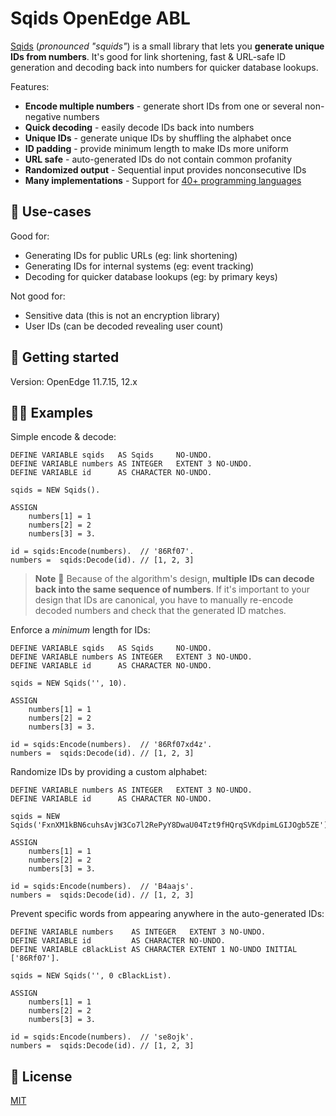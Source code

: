 # Sqids OpenEdge ABL

[Sqids](https://sqids.org/abl) (*pronounced "squids"*) is a small library that lets you **generate unique IDs from numbers**. It's good for link shortening, fast & URL-safe ID generation and decoding back into numbers for quicker database lookups.

Features:

- **Encode multiple numbers** - generate short IDs from one or several non-negative numbers
- **Quick decoding** - easily decode IDs back into numbers
- **Unique IDs** - generate unique IDs by shuffling the alphabet once
- **ID padding** - provide minimum length to make IDs more uniform
- **URL safe** - auto-generated IDs do not contain common profanity
- **Randomized output** - Sequential input provides nonconsecutive IDs
- **Many implementations** - Support for [40+ programming languages](https://sqids.org/)

## 🧰 Use-cases

Good for:

- Generating IDs for public URLs (eg: link shortening)
- Generating IDs for internal systems (eg: event tracking)
- Decoding for quicker database lookups (eg: by primary keys)

Not good for:

- Sensitive data (this is not an encryption library)
- User IDs (can be decoded revealing user count)

## 🚀 Getting started

Version: OpenEdge 11.7.15, 12.x


## 👩‍💻 Examples

Simple encode & decode:

```abl
DEFINE VARIABLE sqids   AS Sqids     NO-UNDO.
DEFINE VARIABLE numbers AS INTEGER   EXTENT 3 NO-UNDO.
DEFINE VARIABLE id      AS CHARACTER NO-UNDO.

sqids = NEW Sqids(). 

ASSIGN 
    numbers[1] = 1
    numbers[2] = 2
    numbers[3] = 3.
    
id = sqids:Encode(numbers).  // '86Rf07'.
numbers =  sqids:Decode(id). // [1, 2, 3]

```

> **Note**
> 🚧 Because of the algorithm's design, **multiple IDs can decode back into the same sequence of numbers**. If it's important to your design that IDs are canonical, you have to manually re-encode decoded numbers and check that the generated ID matches.

Enforce a *minimum* length for IDs:

```abl
DEFINE VARIABLE sqids   AS Sqids     NO-UNDO.
DEFINE VARIABLE numbers AS INTEGER   EXTENT 3 NO-UNDO.
DEFINE VARIABLE id      AS CHARACTER NO-UNDO.

sqids = NEW Sqids('', 10). 

ASSIGN 
    numbers[1] = 1
    numbers[2] = 2
    numbers[3] = 3.
    
id = sqids:Encode(numbers).  // '86Rf07xd4z'.
numbers =  sqids:Decode(id). // [1, 2, 3]

```

Randomize IDs by providing a custom alphabet:

```abl
DEFINE VARIABLE numbers AS INTEGER   EXTENT 3 NO-UNDO.
DEFINE VARIABLE id      AS CHARACTER NO-UNDO.

sqids = NEW Sqids('FxnXM1kBN6cuhsAvjW3Co7l2RePyY8DwaU04Tzt9fHQrqSVKdpimLGIJOgb5ZE'). 

ASSIGN 
    numbers[1] = 1
    numbers[2] = 2
    numbers[3] = 3.
    
id = sqids:Encode(numbers).  // 'B4aajs'.
numbers =  sqids:Decode(id). // [1, 2, 3]
```

Prevent specific words from appearing anywhere in the auto-generated IDs:

```abl
DEFINE VARIABLE numbers    AS INTEGER   EXTENT 3 NO-UNDO.
DEFINE VARIABLE id         AS CHARACTER NO-UNDO.
DEFINE VARIABLE cBlackList AS CHARACTER EXTENT 1 NO-UNDO INITIAL ['86Rf07'].

sqids = NEW Sqids('', 0 cBlackList). 

ASSIGN 
    numbers[1] = 1
    numbers[2] = 2
    numbers[3] = 3.
    
id = sqids:Encode(numbers).  // 'se8ojk'.
numbers =  sqids:Decode(id). // [1, 2, 3]
```

## 📝 License

[MIT](LICENSE)